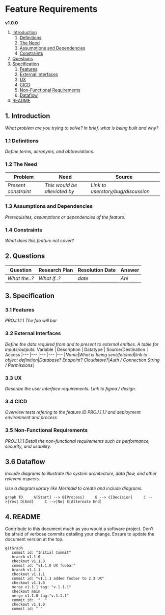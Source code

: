 # Feature Requirements

**v1.0.0**

1.  [Introduction](#1-introduction)
    1.  [Definitions](#11-definitions)
    2.  [The Need](#12-the-need)
    3.  [Assumptions and Dependencies](#13-assumptions-and-dependencies)
    4.  [Constraints](#14-constraints)
2.  [Questions](#2-questions)
3.  [Specification](#3-specification)
    1.  [Features](#31-features)
    2.  [External Interfaces](#32-external-interfaces)
    3.  [UX](#33-ux)
    4.  [CICD](#34-cicd)
    5.  [Non-Functional Requirements](#35-non-functional-Requirements)
    6.  [Dataflow](#36-dataflow)
4. [README](#readme)


## 1. Introduction

_What problem are you trying to solve? In brief, what is being built and why?_

### 1.1 Definitions

_Define terms, acronyms, and abbreviations._

### 1.2 The Need

  |Problem  |Need | Source
  |---  |---  |---  |
  |_Present constraint_|_This would be alleviated by_|_Link to userstory/bug/discussion_|

### 1.3 Assumptions and Dependencies

_Prerequisites, assumptions or dependencies of the feature._

### 1.4 Constraints

_What does this feature not cover?_

## 2. Questions

  |Question  |Research Plan | Resolution Date | Answer
  |---  |---  |---  |---  
|_What the..?_  |_What if..?_| _date_|_Ah!_


## 3. Specification

### 3.1 Features

_PROJ.1.1.1 The foo will bar_

### 3.2 External Interfaces

_Define the data required from and to present to external entities. A table for inputs/outputs._
Variable  | Description | Datatype | Source/Destination  | Access
  |---  |---  |---  |--- |---
  |_Name_|_What is being sent/fetched_|_link to object definition_|_Database? Endpoint? Cloudstore?_|_Auth / Connection String / Permissions_|

### 3.3 UX

_Describe the user interface requirements. Link to figma / design._

### 3.4 CICD

_Overview tests refering to the feature ID PROJ.1.1.1 and deployment environment and process_


### 3.5 Non-Functional Requirements

_PROJ.1.1.1 Detail the non-functional requirements such as performance, security, and usability._

## 3.6 Dataflow


_Include diagrams to illustrate the system architecture, data flow, and other relevant aspects._

_Use a diagram library like Mermaid to create and include diagrams._

```mermaid
graph TD     A[Start] --> B[Process]     B --> C[Decision]     C -->|Yes| D[End]     C -->|No| E[Alternate End]
```

## 4. README

Contribute to this document much as you would a software project. Don't be afraid of verbose commits detailing your change. Ensure to update the document version at the top.

```mermaid
gitGraph
   commit id: "Initial Commit"
   branch v1.1.0
   checkout v1.1.0
   commit id: "v1.1.0 UX foobar"
   branch v1.1.1
   checkout v1.1.1
   commit id: "v1.1.1 added foobar to 2.3 UX"
   checkout v1.1.0
   merge v1.1.1 tag: "v.1.1.1"
   checkout main
   merge v1.1.0 tag:"v.1.1.1"
   commit id:  "  "
   checkout v1.1.0
   commit id: " "
```

